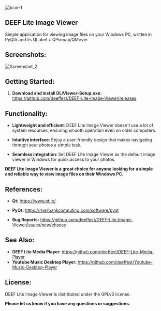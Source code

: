 ![icon-1](https://github.com/deeffest/DEEF-Lite-Image-Viewer/assets/117280555/74563545-b5b3-4ee4-820a-212e5a27b497)

## DEEF Lite Image Viewer

Simple application for viewing image files on your Windows PC, written in PyQt5 and its QLabel + QPixmap/QMovie.

## Screenshots:

![Screenshot_2](https://github.com/deeffest/DEEF-Lite-Image-Viewer/assets/117280555/c77ff6bc-d78f-4346-a127-7e7b92d8cbbc)

## Getting Started:

1. **Download and install DLIViewer-Setup.exe:** https://github.com/deeffest/DEEF-Lite-Image-Viewer/releases

## Functionality:

- **Lightweight and efficient**: DEEF Lite Image Viewer doesn't use a lot of system resources, ensuring smooth operation even on older computers.
 
- **Intuitive interface**: Enjoy a user-friendly design that makes navigating through your photos a simple task.
 
- **Seamless integration**: Set DEEF Lite Image Viewer as the default image viewer in Windows for quick access to your photos.

**DEEF Lite Image Viewer is a great choice for anyone looking for a simple and reliable way to view image files on their Windows PC.**

## References:

- **Qt:** https://www.qt.io/

- **PyQt:** https://riverbankcomputing.com/software/pyqt

- **Bug Reports:** https://github.com/deeffest/DEEF-Lite-Image-Viewer/issues/new/choose

## See Also:

- **DEEF Lite Media Player:** https://github.com/deeffest/DEEF-Lite-Media-Player
- **Youtube Music Desktop Player:** https://github.com/deeffest/Youtube-Music-Desktop-Player

## License:

DEEF Lite Image Viewer is distributed under the GPLv3 license.

**Please let us know if you have any questions or suggestions.**
